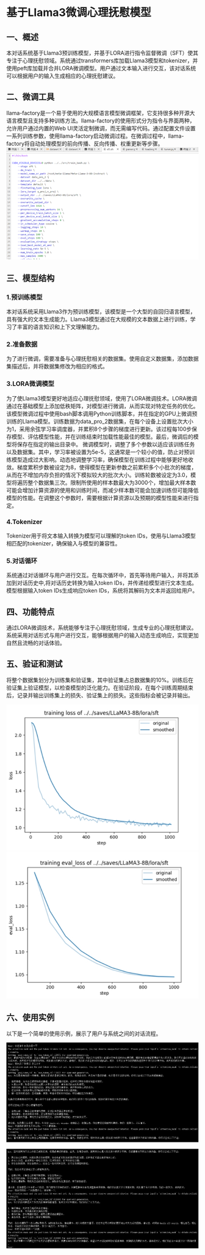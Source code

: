 # 基于Llama3微调心理抚慰模型

## 一、概述

本对话系统基于Llama3预训练模型，并基于LORA进行指令监督微调（SFT）使其专注于心理抚慰领域。系统通过transformers库加载Llama3模型和tokenizer，并使用peft库加载并合并LORA微调模型。用户通过文本输入进行交互，该对话系统可以根据用户的输入生成相应的心理抚慰建议。



## 二、微调工具

llama-factory是一个易于使用的大规模语言模型微调框架，它支持很多种开源大语言模型且支持多种训练方法。llama-factory的使用形式分为指令与界面两种，允许用户通过内置的Web UI灵活定制微调，而无需编写代码。通过配置文件设置一系列训练参数，使用llama-factory启动微调过程。在微调过程中，llama-factory将自动处理模型的前向传播、反向传播、权重更新等步骤。
![img](https://github.com/heymimihere/my_work/blob/main/data/images/image-1.png)

## 三、模型结构

### 1.预训练模型

本对话系统采用Llama3作为预训练模型，该模型是一个大型的自回归语言模型，具有强大的文本生成能力。Llama3模型通过在大规模的文本数据上进行训练，学习了丰富的语言知识和上下文理解能力。

### 2.准备数据

为了进行微调，需要准备与心理抚慰相关的数据集。使用自定义数据集，添加数据集描述后，并将数据集修改为相应的格式。

### 3.LORA微调模型

为了使Llama3模型更好地适应心理抚慰领域，使用了LORA微调技术。LORA微调通过在基础模型上添加低秩矩阵，对模型进行微调，从而实现对特定任务的优化。该模型微调过程中使用bash脚本调用Python训练脚本，并在指定的GPU上微调预训练的Llama模型。训练数据为data_pro_2数据集，在每个设备上设置批次大小为1，采用余弦学习率调度器，并累积8个步骤的梯度进行更新。该过程每100步保存模型、评估模型性能，并在训练结束时加载性能最佳的模型。最后，微调后的模型将保存在指定的输出目录中。
微调模型时，调整了多个参数以适应该训练任务以及数据集。其中，学习率被设置为5e-5，这通常是一个较小的值，防止对预训练模型造成过大影响。动态地调整学习率，确保模型在训练过程中能够更好地收敛。梯度累积步数被设定为8，使得模型在更新参数之前累积多个小批次的梯度，从而在不增加内存负担的情况下模拟较大的批次大小。训练轮数被设定为3.0，模型将遍历整个数据集三次。限制所使用的样本数最大为3000个，增加最大样本数可能会增加计算资源的使用和训练时间，而减少样本数可能会加速训练但可能降低模型的性能。在调整这个参数时，需要根据计算资源以及预期的模型性能来进行指定。

### 4.Tokenizer

Tokenizer用于将文本输入转换为模型可以理解的token IDs，使用与Llama3模型相匹配的tokenizer，确保输入与模型的兼容性。

### 5.对话循环

系统通过对话循环与用户进行交互。在每次循环中，首先等待用户输入，并将其添加到对话历史中,将对话历史转换为输入token IDs，并传递给模型进行文本生成。模型根据输入token IDs生成响应token IDs，系统将其解码为文本并返回给用户。

## 四、功能特点

通过LORA微调技术，系统能够专注于心理抚慰领域，生成专业的心理抚慰建议。系统采用对话形式与用户进行交互，能够根据用户的输入动态生成响应，实现更加自然且流畅的对话体验。

## 五、验证和测试

将整个数据集划分为训练集和验证集，其中验证集占总数据集的10%。训练后在验证集上验证模型，以检查模型的泛化能力。在验证阶段，在每个训练周期结束后，记录并输出训练集上的损失、验证集上的损失。这些指标会被记录并输出。

![img](https://github.com/heymimihere/my_work/blob/main/data/images/image-2.jpg)![img](https://github.com/heymimihere/my_work/blob/main/data/images/image-3.jpg) 

## 六、使用实例

以下是一个简单的使用示例，展示了用户与系统之间的对话流程。

![img](https://github.com/heymimihere/my_work/blob/main/data/images/image-4.jpg)

![img](https://github.com/heymimihere/my_work/blob/main/data/images/image-5.jpg)

 
